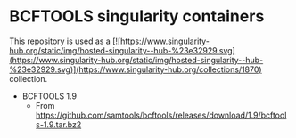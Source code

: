 # BCFTOOLS singularity containers

This repository is used as a [![https://www.singularity-hub.org/static/img/hosted-singularity--hub-%23e32929.svg](https://www.singularity-hub.org/static/img/hosted-singularity--hub-%23e32929.svg)](https://www.singularity-hub.org/collections/1870) collection.

* BCFTOOLS 1.9
  * From  https://github.com/samtools/bcftools/releases/download/1.9/bcftools-1.9.tar.bz2
